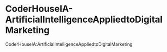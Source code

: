 # CoderHouseIA-ArtificialIntelligenceAppliedtoDigitalMarketing
CoderHouseIA:ArtificialIntelligenceAppliedtoDigitalMarketing
